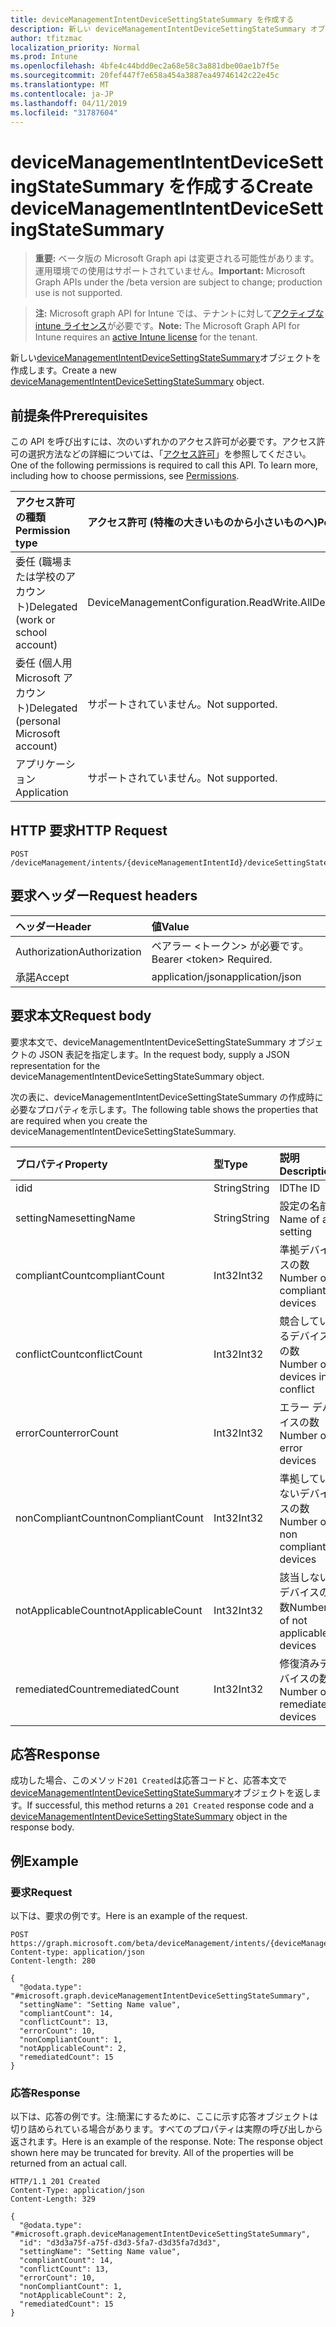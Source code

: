 ```yaml
---
title: deviceManagementIntentDeviceSettingStateSummary を作成する
description: 新しい deviceManagementIntentDeviceSettingStateSummary オブジェクトを作成します。
author: tfitzmac
localization_priority: Normal
ms.prod: Intune
ms.openlocfilehash: 4bfe4c44bdd0ec2a68e58c3a881dbe00ae1b7f5e
ms.sourcegitcommit: 20fef447f7e658a454a3887ea49746142c22e45c
ms.translationtype: MT
ms.contentlocale: ja-JP
ms.lasthandoff: 04/11/2019
ms.locfileid: "31787604"
---
```

# <a name="create-devicemanagementintentdevicesettingstatesummary"></a><span data-ttu-id="89ac8-103">deviceManagementIntentDeviceSettingStateSummary を作成する</span><span class="sxs-lookup"><span data-stu-id="89ac8-103">Create deviceManagementIntentDeviceSettingStateSummary</span></span>

> <span data-ttu-id="89ac8-104">**重要:** ベータ版の Microsoft Graph api は変更される可能性があります。運用環境での使用はサポートされていません。</span><span class="sxs-lookup"><span data-stu-id="89ac8-104">**Important:** Microsoft Graph APIs under the /beta version are subject to change; production use is not supported.</span></span>

> <span data-ttu-id="89ac8-105">**注:** Microsoft graph API for Intune では、テナントに対して[アクティブな intune ライセンス](https://go.microsoft.com/fwlink/?linkid=839381)が必要です。</span><span class="sxs-lookup"><span data-stu-id="89ac8-105">**Note:** The Microsoft Graph API for Intune requires an [active Intune license](https://go.microsoft.com/fwlink/?linkid=839381) for the tenant.</span></span>

<span data-ttu-id="89ac8-106">新しい[deviceManagementIntentDeviceSettingStateSummary](../resources/intune-deviceintent-devicemanagementintentdevicesettingstatesummary.md)オブジェクトを作成します。</span><span class="sxs-lookup"><span data-stu-id="89ac8-106">Create a new [deviceManagementIntentDeviceSettingStateSummary](../resources/intune-deviceintent-devicemanagementintentdevicesettingstatesummary.md) object.</span></span>

## <a name="prerequisites"></a><span data-ttu-id="89ac8-107">前提条件</span><span class="sxs-lookup"><span data-stu-id="89ac8-107">Prerequisites</span></span>
<span data-ttu-id="89ac8-p101">この API を呼び出すには、次のいずれかのアクセス許可が必要です。アクセス許可の選択方法などの詳細については、「[アクセス許可](/graph/permissions-reference)」を参照してください。</span><span class="sxs-lookup"><span data-stu-id="89ac8-p101">One of the following permissions is required to call this API. To learn more, including how to choose permissions, see [Permissions](/graph/permissions-reference).</span></span>

|<span data-ttu-id="89ac8-110">アクセス許可の種類</span><span class="sxs-lookup"><span data-stu-id="89ac8-110">Permission type</span></span>|<span data-ttu-id="89ac8-111">アクセス許可 (特権の大きいものから小さいものへ)</span><span class="sxs-lookup"><span data-stu-id="89ac8-111">Permissions (from most to least privileged)</span></span>|
|:---|:---|
|<span data-ttu-id="89ac8-112">委任 (職場または学校のアカウント)</span><span class="sxs-lookup"><span data-stu-id="89ac8-112">Delegated (work or school account)</span></span>|<span data-ttu-id="89ac8-113">DeviceManagementConfiguration.ReadWrite.All</span><span class="sxs-lookup"><span data-stu-id="89ac8-113">DeviceManagementConfiguration.ReadWrite.All</span></span>|
|<span data-ttu-id="89ac8-114">委任 (個人用 Microsoft アカウント)</span><span class="sxs-lookup"><span data-stu-id="89ac8-114">Delegated (personal Microsoft account)</span></span>|<span data-ttu-id="89ac8-115">サポートされていません。</span><span class="sxs-lookup"><span data-stu-id="89ac8-115">Not supported.</span></span>|
|<span data-ttu-id="89ac8-116">アプリケーション</span><span class="sxs-lookup"><span data-stu-id="89ac8-116">Application</span></span>|<span data-ttu-id="89ac8-117">サポートされていません。</span><span class="sxs-lookup"><span data-stu-id="89ac8-117">Not supported.</span></span>|

## <a name="http-request"></a><span data-ttu-id="89ac8-118">HTTP 要求</span><span class="sxs-lookup"><span data-stu-id="89ac8-118">HTTP Request</span></span>
<!-- {
  "blockType": "ignored"
}
-->
``` http
POST /deviceManagement/intents/{deviceManagementIntentId}/deviceSettingStateSummaries
```

## <a name="request-headers"></a><span data-ttu-id="89ac8-119">要求ヘッダー</span><span class="sxs-lookup"><span data-stu-id="89ac8-119">Request headers</span></span>
|<span data-ttu-id="89ac8-120">ヘッダー</span><span class="sxs-lookup"><span data-stu-id="89ac8-120">Header</span></span>|<span data-ttu-id="89ac8-121">値</span><span class="sxs-lookup"><span data-stu-id="89ac8-121">Value</span></span>|
|:---|:---|
|<span data-ttu-id="89ac8-122">Authorization</span><span class="sxs-lookup"><span data-stu-id="89ac8-122">Authorization</span></span>|<span data-ttu-id="89ac8-123">ベアラー &lt;トークン&gt; が必要です。</span><span class="sxs-lookup"><span data-stu-id="89ac8-123">Bearer &lt;token&gt; Required.</span></span>|
|<span data-ttu-id="89ac8-124">承諾</span><span class="sxs-lookup"><span data-stu-id="89ac8-124">Accept</span></span>|<span data-ttu-id="89ac8-125">application/json</span><span class="sxs-lookup"><span data-stu-id="89ac8-125">application/json</span></span>|

## <a name="request-body"></a><span data-ttu-id="89ac8-126">要求本文</span><span class="sxs-lookup"><span data-stu-id="89ac8-126">Request body</span></span>
<span data-ttu-id="89ac8-127">要求本文で、deviceManagementIntentDeviceSettingStateSummary オブジェクトの JSON 表記を指定します。</span><span class="sxs-lookup"><span data-stu-id="89ac8-127">In the request body, supply a JSON representation for the deviceManagementIntentDeviceSettingStateSummary object.</span></span>

<span data-ttu-id="89ac8-128">次の表に、deviceManagementIntentDeviceSettingStateSummary の作成時に必要なプロパティを示します。</span><span class="sxs-lookup"><span data-stu-id="89ac8-128">The following table shows the properties that are required when you create the deviceManagementIntentDeviceSettingStateSummary.</span></span>

|<span data-ttu-id="89ac8-129">プロパティ</span><span class="sxs-lookup"><span data-stu-id="89ac8-129">Property</span></span>|<span data-ttu-id="89ac8-130">型</span><span class="sxs-lookup"><span data-stu-id="89ac8-130">Type</span></span>|<span data-ttu-id="89ac8-131">説明</span><span class="sxs-lookup"><span data-stu-id="89ac8-131">Description</span></span>|
|:---|:---|:---|
|<span data-ttu-id="89ac8-132">id</span><span class="sxs-lookup"><span data-stu-id="89ac8-132">id</span></span>|<span data-ttu-id="89ac8-133">String</span><span class="sxs-lookup"><span data-stu-id="89ac8-133">String</span></span>|<span data-ttu-id="89ac8-134">ID</span><span class="sxs-lookup"><span data-stu-id="89ac8-134">The ID</span></span>|
|<span data-ttu-id="89ac8-135">settingName</span><span class="sxs-lookup"><span data-stu-id="89ac8-135">settingName</span></span>|<span data-ttu-id="89ac8-136">String</span><span class="sxs-lookup"><span data-stu-id="89ac8-136">String</span></span>|<span data-ttu-id="89ac8-137">設定の名前</span><span class="sxs-lookup"><span data-stu-id="89ac8-137">Name of a setting</span></span>|
|<span data-ttu-id="89ac8-138">compliantCount</span><span class="sxs-lookup"><span data-stu-id="89ac8-138">compliantCount</span></span>|<span data-ttu-id="89ac8-139">Int32</span><span class="sxs-lookup"><span data-stu-id="89ac8-139">Int32</span></span>|<span data-ttu-id="89ac8-140">準拠デバイスの数</span><span class="sxs-lookup"><span data-stu-id="89ac8-140">Number of compliant devices</span></span>|
|<span data-ttu-id="89ac8-141">conflictCount</span><span class="sxs-lookup"><span data-stu-id="89ac8-141">conflictCount</span></span>|<span data-ttu-id="89ac8-142">Int32</span><span class="sxs-lookup"><span data-stu-id="89ac8-142">Int32</span></span>|<span data-ttu-id="89ac8-143">競合しているデバイスの数</span><span class="sxs-lookup"><span data-stu-id="89ac8-143">Number of devices in conflict</span></span>|
|<span data-ttu-id="89ac8-144">errorCount</span><span class="sxs-lookup"><span data-stu-id="89ac8-144">errorCount</span></span>|<span data-ttu-id="89ac8-145">Int32</span><span class="sxs-lookup"><span data-stu-id="89ac8-145">Int32</span></span>|<span data-ttu-id="89ac8-146">エラー デバイスの数</span><span class="sxs-lookup"><span data-stu-id="89ac8-146">Number of error devices</span></span>|
|<span data-ttu-id="89ac8-147">nonCompliantCount</span><span class="sxs-lookup"><span data-stu-id="89ac8-147">nonCompliantCount</span></span>|<span data-ttu-id="89ac8-148">Int32</span><span class="sxs-lookup"><span data-stu-id="89ac8-148">Int32</span></span>|<span data-ttu-id="89ac8-149">準拠していないデバイスの数</span><span class="sxs-lookup"><span data-stu-id="89ac8-149">Number of non compliant devices</span></span>|
|<span data-ttu-id="89ac8-150">notApplicableCount</span><span class="sxs-lookup"><span data-stu-id="89ac8-150">notApplicableCount</span></span>|<span data-ttu-id="89ac8-151">Int32</span><span class="sxs-lookup"><span data-stu-id="89ac8-151">Int32</span></span>|<span data-ttu-id="89ac8-152">該当しないデバイスの数</span><span class="sxs-lookup"><span data-stu-id="89ac8-152">Number of not applicable devices</span></span>|
|<span data-ttu-id="89ac8-153">remediatedCount</span><span class="sxs-lookup"><span data-stu-id="89ac8-153">remediatedCount</span></span>|<span data-ttu-id="89ac8-154">Int32</span><span class="sxs-lookup"><span data-stu-id="89ac8-154">Int32</span></span>|<span data-ttu-id="89ac8-155">修復済みデバイスの数</span><span class="sxs-lookup"><span data-stu-id="89ac8-155">Number of remediated devices</span></span>|



## <a name="response"></a><span data-ttu-id="89ac8-156">応答</span><span class="sxs-lookup"><span data-stu-id="89ac8-156">Response</span></span>
<span data-ttu-id="89ac8-157">成功した場合、このメソッド`201 Created`は応答コードと、応答本文で[deviceManagementIntentDeviceSettingStateSummary](../resources/intune-deviceintent-devicemanagementintentdevicesettingstatesummary.md)オブジェクトを返します。</span><span class="sxs-lookup"><span data-stu-id="89ac8-157">If successful, this method returns a `201 Created` response code and a [deviceManagementIntentDeviceSettingStateSummary](../resources/intune-deviceintent-devicemanagementintentdevicesettingstatesummary.md) object in the response body.</span></span>

## <a name="example"></a><span data-ttu-id="89ac8-158">例</span><span class="sxs-lookup"><span data-stu-id="89ac8-158">Example</span></span>

### <a name="request"></a><span data-ttu-id="89ac8-159">要求</span><span class="sxs-lookup"><span data-stu-id="89ac8-159">Request</span></span>
<span data-ttu-id="89ac8-160">以下は、要求の例です。</span><span class="sxs-lookup"><span data-stu-id="89ac8-160">Here is an example of the request.</span></span>
``` http
POST https://graph.microsoft.com/beta/deviceManagement/intents/{deviceManagementIntentId}/deviceSettingStateSummaries
Content-type: application/json
Content-length: 280

{
  "@odata.type": "#microsoft.graph.deviceManagementIntentDeviceSettingStateSummary",
  "settingName": "Setting Name value",
  "compliantCount": 14,
  "conflictCount": 13,
  "errorCount": 10,
  "nonCompliantCount": 1,
  "notApplicableCount": 2,
  "remediatedCount": 15
}
```

### <a name="response"></a><span data-ttu-id="89ac8-161">応答</span><span class="sxs-lookup"><span data-stu-id="89ac8-161">Response</span></span>
<span data-ttu-id="89ac8-p102">以下は、応答の例です。注:簡潔にするために、ここに示す応答オブジェクトは切り詰められている場合があります。すべてのプロパティは実際の呼び出しから返されます。</span><span class="sxs-lookup"><span data-stu-id="89ac8-p102">Here is an example of the response. Note: The response object shown here may be truncated for brevity. All of the properties will be returned from an actual call.</span></span>
``` http
HTTP/1.1 201 Created
Content-Type: application/json
Content-Length: 329

{
  "@odata.type": "#microsoft.graph.deviceManagementIntentDeviceSettingStateSummary",
  "id": "d3d3a75f-a75f-d3d3-5fa7-d3d35fa7d3d3",
  "settingName": "Setting Name value",
  "compliantCount": 14,
  "conflictCount": 13,
  "errorCount": 10,
  "nonCompliantCount": 1,
  "notApplicableCount": 2,
  "remediatedCount": 15
}
```





